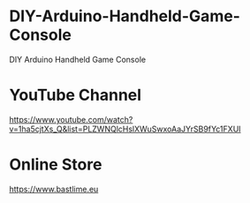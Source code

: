 # DIY-Arduino-Handheld-Game-Console
DIY Arduino Handheld Game Console

# YouTube Channel
https://www.youtube.com/watch?v=1ha5cjtXs_Q&list=PLZWNQlcHslXWuSwxoAaJYrSB9fYc1FXUI

# Online Store
https://www.bastlime.eu
